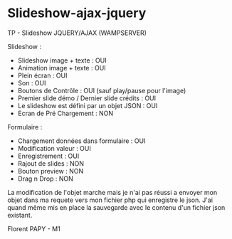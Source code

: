 # Slideshow-ajax-jquery

TP - Slideshow JQUERY/AJAX (WAMPSERVER)

Slideshow :

- Slideshow image + texte : OUI
- Animation image + texte : OUI
- Plein écran : OUI
- Son : OUI
- Boutons de Contrôle : OUI (sauf play/pause pour l'image)
- Premier slide démo / Dernier slide crédits : OUI
- Le slideshow est défini par un objet JSON : OUI
- Ecran de Pré Chargement : NON


Formulaire : 

- Chargement données dans formulaire : OUI
- Modification valeur : OUI
- Enregistrement : OUI
- Rajout de slides : NON
- Bouton preview : NON
- Drag n Drop : NON


La modification de l'objet marche mais je n'ai pas réussi a envoyer mon objet dans ma requete vers mon fichier php qui enregistre 
le json. J'ai quand même mis en place la sauvegarde avec le contenu d'un fichier json existant.

Florent PAPY - M1
